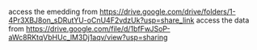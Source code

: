 access the emedding from https://drive.google.com/drive/folders/1-4Pr3XBJ8on_sDRutYU-oCnU4F2vdzUk?usp=share_link
access the data from https://drive.google.com/file/d/1bfFwJSoP-aWc8RKtqVbHUc_lM3Dj1aqv/view?usp=sharing
